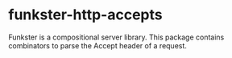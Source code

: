 # funkster-http-accepts

Funkster is a compositional server library. This package contains combinators to parse the Accept header of a request.
